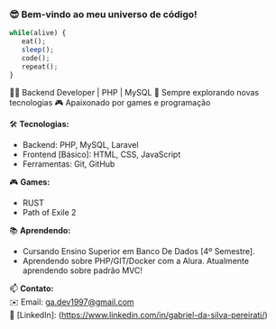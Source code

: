 ### 😎 Bem-vindo ao meu universo de código!  

```php
while(alive) {
   eat();
   sleep();
   code();
   repeat();
}

```

🧑‍💻 Backend Developer | PHP | MySQL
🚀 Sempre explorando novas tecnologias
🎮 Apaixonado por games e programação

🛠️ **Tecnologias:**  
- Backend: PHP, MySQL, Laravel  
- Frontend [Básico]: HTML, CSS, JavaScript  
- Ferramentas: Git, GitHub

🎮 **Games:**
- RUST
- Path of Exile 2

📚 **Aprendendo:**
- Cursando Ensino Superior em Banco De Dados [4º Semestre].
- Aprendendo sobre PHP/GIT/Docker com a Alura. Atualmente aprendendo sobre padrão MVC!

📫 **Contato:**  
✉️ Email: ga.dev1997@gmail.com  
🔗 [LinkedIn]: (https://www.linkedin.com/in/gabriel-da-silva-pereirati/)
